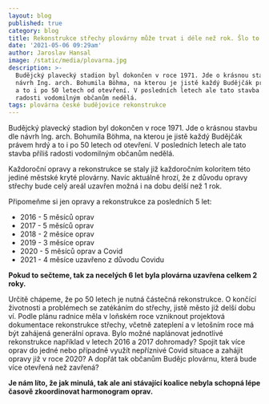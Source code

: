 ```yaml
---
layout: blog
published: true
category: blog
title: Rekonstrukce střechy plovárny může trvat i déle než rok. Šlo to vymyslet lépe?
date: '2021-05-06 09:29am'
author: Jaroslav Hansal
image: /static/media/plovarna.jpg
description: >-
  Budějcký plavecký stadion byl dokončen v roce 1971. Jde o krásnou stavbu dle
  návrh Ing. arch. Bohumila Böhma, na kterou je jistě každý Budějčák právem hrdý
  a to i po 50 letech od otevření. V posledních letech ale tato stavba příliš
  radosti vodomilným občanům nedělá. 
tags: plovárna české budějovice rekonstrukce
---
```

Budějcký plavecký stadion byl dokončen v roce 1971. Jde o krásnou stavbu dle návrh Ing. arch. Bohumila Böhma, na kterou je jistě každý Budějčák právem hrdý a to i po 50 letech od otevření. V posledních letech ale tato stavba příliš radosti vodomilným občanům nedělá. 



Každoroční opravy a rekonstrukce se staly již každoročním koloritem této jediné městské kryté plovárny. Navíc aktuálně hrozí, že z důvodu opravy střechy bude celý areál uzavřen možná i na dobu delší než 1 rok. 



Připomeňme si jen opravy a rekonstrukce za posledních 5 let:

* 2016 - 5 měsíců oprav
* 2017 - 5 měsíců oprav
* 2018 - 2 měsíce oprav
* 2019 - 3 měsíce oprav
* 2020 - 5 měsíců oprav a Covid
* 2021 - 4 měsíce uzavřeno z důvodu Covidu



**Pokud to sečteme, tak za necelých 6 let byla plovárna uzavřena celkem 2 roky.**



Určitě chápeme, že po 50 letech je nutná částečná rekonstrukce. O končící životnosti a problémech se zatékáním do střechy, jistě město již delší dobu ví. Podle plánu radnice měla v loňském roce vzniknout projektová dokumentace rekonstrukce střechy, včetně zateplení a v letošním roce má být zahájená generální oprava. Bylo možné naplánovat jednotlivé rekonstrukce například v letech 2016 a 2017 dohromady? Spojit tak více oprav do jedné nebo případně využít nepříznivé Covid situace a zahájit opravy již v roce 2020? A dopřát tak občanům Budějc plovárnu, která bude více otevřená než zavřená? 



**Je nám líto, že jak minulá, tak ale ani stávající koalice nebyla schopná lépe časově zkoordinovat harmonogram oprav.**
